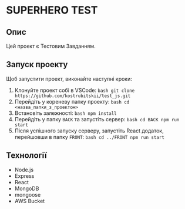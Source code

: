 # SUPERHERO TEST

## Опис

Цей проект є Тестовим Завданням.

## Запуск проекту

Щоб запустити проект, виконайте наступні кроки: 
1. Клонуйте проект собі в VSCode: ```bash git clone https://github.com/kostrubitskii/test_js.git ```
2. Перейдіть у кореневу папку проекту: ```bash cd <назва_папки_з_проектом> ```
3. Встановіть залежності: ```bash npm install ```
4. Перейдіть у папку `BACK` та запустіть сервер: ```bash cd BACK npm run start ```
5. Після успішного запуску серверу, запустіть React додаток, перейшовши в папку `FRONT`: ```bash cd ../FRONT npm run start ``` 

## Технології

- Node.js
- Express
- React
- MongoDB
- mongoose
- AWS Bucket
